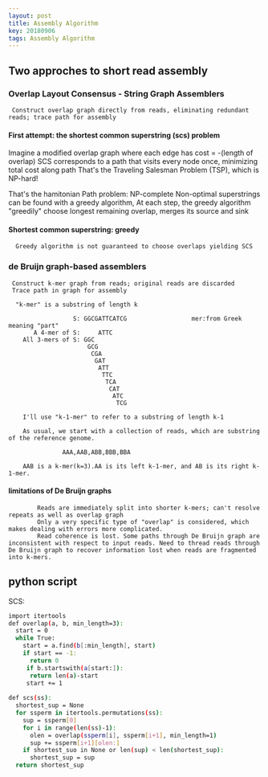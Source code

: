 ```yaml
---
layout: post
title: Assembly Algorithm
key: 20180906
tags: Assembly Algorithm
---
```


## Two approches to short read assembly

### Overlap Layout Consensus - String Graph Assemblers
     Construct overlap graph directly from reads, eliminating redundant reads; trace path for assembly
  
#### First attempt: the shortest common superstring (scs) problem
  Imagine a modified overlap graph where each edge has cost = -(length of overlap)
  SCS corresponds to a path that visits every node once, minimizing total cost along path
  That's the Traveling Salesman Problem (TSP), which is NP-hard!
  <!--more-->
  That's the hamitonian Path problem: NP-complete
  Non-optimal superstrings can be found with a greedy algorithm, At each step, the greedy algorithm "greedily" choose longest remaining overlap, merges its source and sink
  
#### Shortest common superstring: greedy
      Greedy algorithm is not guaranteed to choose overlaps yielding SCS

### de Bruijn graph-based assemblers
     Construct k-mer graph from reads; original reads are discarded
     Trace path in graph for assembly
     
      "k-mer" is a substring of length k
      
                      S: GGCGATTCATCG                  mer:from Greek meaning "part"
           A 4-mer of S:     ATTC
        All 3-mers of S: GGC
                          GCG
                           CGA
                            GAT
                             ATT
                              TTC
                               TCA
                                CAT
                                 ATC
                                  TCG
                                  
        I'll use "k-1-mer" to refer to a substring of length k-1
        
        As usual, we start with a collection of reads, which are substring of the reference genome.
        
                   AAA,AAB,ABB,BBB,BBA
                   
        AAB is a k-mer(k=3).AA is its left k-1-mer, and AB is its right k-1-mer.
#### limitations of De Bruijn graphs
            Reads are immediately split into shorter k-mers; can't resolve repeats as well as overlap graph
            Only a very specific type of "overlap" is considered, which makes dealing with errors more complicated.
            Read coherence is lost. Some paths through De Bruijn graph are inconsistent with respect to input reads. Need to thread reads through De Bruijn graph to recover information lost when reads are fragmented into k-mers.
            
## python script

  SCS:
```bash
import itertools
def overlap(a, b, min_length=3):
  start = 0
  while True:
    start = a.find(b[:min_length], start)
    if start == -1:
      return 0
     if b.startswith(a[start:]):
      return len(a)-start
     start += 1
     
def scs(ss):
  shortest_sup = None
  for ssperm in itertools.permutations(ss):
    sup = ssperm[0]
    for i in range(len(ss)-1):
      olen = overlap(ssperm[i], ssperm[i+1], min_length=1)
      sup += ssperm[i+1][olen:]
    if shortest_suo in None or len(sup) < len(shortest_sup):
      shortest_sup = sup
  return shortest_sup
```  

